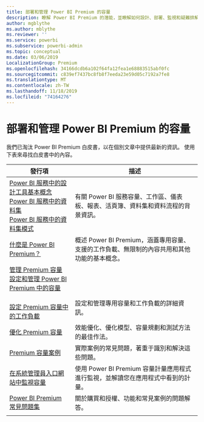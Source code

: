 ```yaml
---
title: 部署和管理 Power BI Premium 的容量
description: 瞭解 Power BI Premium 的潛能，並瞭解如何設計、部署、監視和疑難排解可調整的解決方案。
author: mgblythe
ms.author: mblythe
ms.reviewer: ''
ms.service: powerbi
ms.subservice: powerbi-admin
ms.topic: conceptual
ms.date: 03/06/2019
LocalizationGroup: Premium
ms.openlocfilehash: 34166dcdb6a102f64fa12fea1e68883515abf0fc
ms.sourcegitcommit: c839ef7437bc8fb8f7eeda23e59d05c7192a7fe8
ms.translationtype: MT
ms.contentlocale: zh-TW
ms.lasthandoff: 11/18/2019
ms.locfileid: "74164276"
---
```

# <a name="deploying-and-managing-power-bi-premium-capacities"></a>部署和管理 Power BI Premium 的容量

我們已淘汰 Power BI Premium 白皮書，以在個別文章中提供最新的資訊。 使用下表來尋找白皮書中的內容。 

| 發行項 | 描述 |
|-----|----|
| [Power BI 服務中的設計工具基本概念](service-basic-concepts.md)</br>[Power BI 服務中的資料集](service-datasets-understand.md)</br>[Power BI 服務中的資料集模式](service-dataset-modes-understand.md) | 有關 Power BI 服務容量、工作區、儀表板、報表、活頁簿、資料集和資料流程的背景資訊。 |
| [什麼是 Power BI Premium？](service-premium-what-is.md) | 概述 Power BI Premium，涵蓋專用容量、支援的工作負載、無限制的內容共用和其他功能的基本概念。  |
| [管理 Premium 容量](service-premium-capacity-manage.md)</br>[設定和管理 Power BI Premium 中的容量](service-admin-premium-manage.md)
</br>[設定 Premium 容量中的工作負載](service-admin-premium-workloads.md) | 設定和管理專用容量和工作負載的詳細資訊。 |
| [優化 Premium 容量](service-premium-capacity-optimize.md) | 效能優化、優化模型、容量規劃和測試方法的最佳作法。 |
| [Premium 容量案例](service-premium-capacity-scenarios.md) | 實際案例的常見問題，著重于識別和解決這些問題。 |
| [在系統管理員入口網站中監視容量](service-admin-premium-monitor-portal.md) | 使用 Power BI Premium 容量計量應用程式進行監視，並解讀您在應用程式中看到的計量。 |
| [Power BI Premium 常見問題集](service-premium-faq.md) | 關於購買和授權、功能和常見案例的問題解答。 |
| | |
